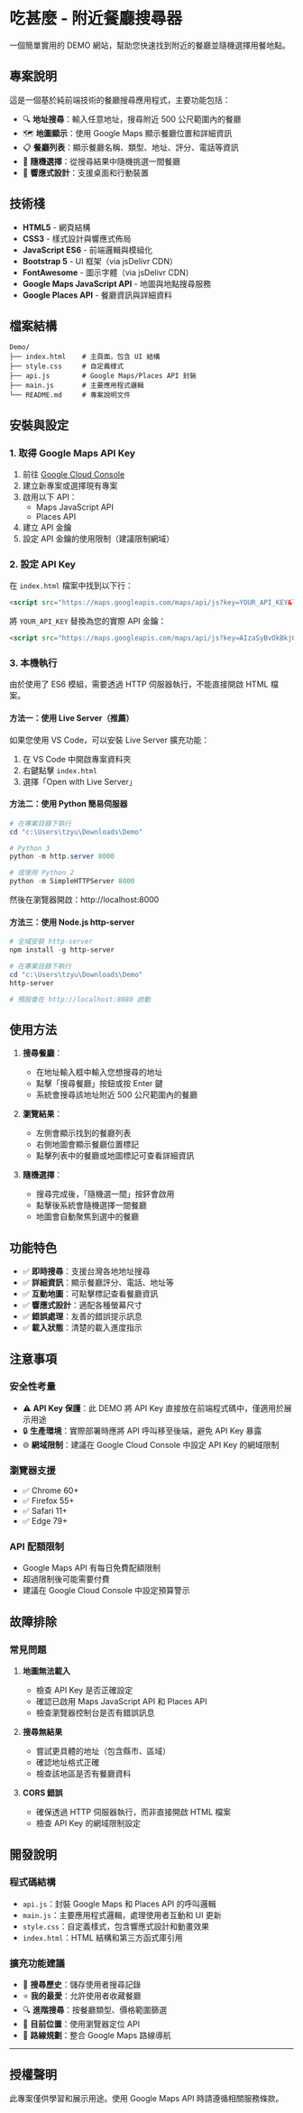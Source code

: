 # 吃甚麼 - 附近餐廳搜尋器

一個簡單實用的 DEMO 網站，幫助您快速找到附近的餐廳並隨機選擇用餐地點。

## 專案說明

這是一個基於純前端技術的餐廳搜尋應用程式，主要功能包括：

- 🔍 **地址搜尋**：輸入任意地址，搜尋附近 500 公尺範圍內的餐廳
- 🗺️ **地圖顯示**：使用 Google Maps 顯示餐廳位置和詳細資訊
- 📋 **餐廳列表**：顯示餐廳名稱、類型、地址、評分、電話等資訊
- 🎲 **隨機選擇**：從搜尋結果中隨機挑選一間餐廳
- 📱 **響應式設計**：支援桌面和行動裝置

## 技術棧

- **HTML5** - 網頁結構
- **CSS3** - 樣式設計與響應式佈局
- **JavaScript ES6** - 前端邏輯與模組化
- **Bootstrap 5** - UI 框架（via jsDelivr CDN）
- **FontAwesome** - 圖示字體（via jsDelivr CDN）
- **Google Maps JavaScript API** - 地圖與地點搜尋服務
- **Google Places API** - 餐廳資訊與詳細資料

## 檔案結構

```
Demo/
├── index.html    # 主頁面，包含 UI 結構
├── style.css     # 自定義樣式
├── api.js        # Google Maps/Places API 封裝
├── main.js       # 主要應用程式邏輯
└── README.md     # 專案說明文件
```

## 安裝與設定

### 1. 取得 Google Maps API Key

1. 前往 [Google Cloud Console](https://console.cloud.google.com/)
2. 建立新專案或選擇現有專案
3. 啟用以下 API：
   - Maps JavaScript API
   - Places API
4. 建立 API 金鑰
5. 設定 API 金鑰的使用限制（建議限制網域）

### 2. 設定 API Key

在 `index.html` 檔案中找到以下行：

```html
<script src="https://maps.googleapis.com/maps/api/js?key=YOUR_API_KEY&libraries=places"></script>
```

將 `YOUR_API_KEY` 替換為您的實際 API 金鑰：

```html
<script src="https://maps.googleapis.com/maps/api/js?key=AIzaSyBvOkBkjQnlkj2w3Gv...&libraries=places"></script>
```

### 3. 本機執行

由於使用了 ES6 模組，需要透過 HTTP 伺服器執行，不能直接開啟 HTML 檔案。

#### 方法一：使用 Live Server（推薦）

如果您使用 VS Code，可以安裝 Live Server 擴充功能：

1. 在 VS Code 中開啟專案資料夾
2. 右鍵點擊 `index.html`
3. 選擇「Open with Live Server」

#### 方法二：使用 Python 簡易伺服器

```powershell
# 在專案目錄下執行
cd "c:\Users\tzyu\Downloads\Demo"

# Python 3
python -m http.server 8000

# 或使用 Python 2
python -m SimpleHTTPServer 8000
```

然後在瀏覽器開啟：http://localhost:8000

#### 方法三：使用 Node.js http-server

```powershell
# 全域安裝 http-server
npm install -g http-server

# 在專案目錄下執行
cd "c:\Users\tzyu\Downloads\Demo"
http-server

# 預設會在 http://localhost:8080 啟動
```

## 使用方法

1. **搜尋餐廳**：
   - 在地址輸入框中輸入您想搜尋的地址
   - 點擊「搜尋餐廳」按鈕或按 Enter 鍵
   - 系統會搜尋該地址附近 500 公尺範圍內的餐廳

2. **瀏覽結果**：
   - 左側會顯示找到的餐廳列表
   - 右側地圖會顯示餐廳位置標記
   - 點擊列表中的餐廳或地圖標記可查看詳細資訊

3. **隨機選擇**：
   - 搜尋完成後，「隨機選一間」按鈈會啟用
   - 點擊後系統會隨機選擇一間餐廳
   - 地圖會自動聚焦到選中的餐廳

## 功能特色

- ✅ **即時搜尋**：支援台灣各地地址搜尋
- ✅ **詳細資訊**：顯示餐廳評分、電話、地址等
- ✅ **互動地圖**：可點擊標記查看餐廳資訊
- ✅ **響應式設計**：適配各種螢幕尺寸
- ✅ **錯誤處理**：友善的錯誤提示訊息
- ✅ **載入狀態**：清楚的載入進度指示

## 注意事項

### 安全性考量

- ⚠️ **API Key 保護**：此 DEMO 將 API Key 直接放在前端程式碼中，僅適用於展示用途
- 🔒 **生產環境**：實際部署時應將 API 呼叫移至後端，避免 API Key 暴露
- 🌐 **網域限制**：建議在 Google Cloud Console 中設定 API Key 的網域限制

### 瀏覽器支援

- ✅ Chrome 60+
- ✅ Firefox 55+
- ✅ Safari 11+
- ✅ Edge 79+

### API 配額限制

- Google Maps API 有每日免費配額限制
- 超過限制後可能需要付費
- 建議在 Google Cloud Console 中設定預算警示

## 故障排除

### 常見問題

1. **地圖無法載入**
   - 檢查 API Key 是否正確設定
   - 確認已啟用 Maps JavaScript API 和 Places API
   - 檢查瀏覽器控制台是否有錯誤訊息

2. **搜尋無結果**
   - 嘗試更具體的地址（包含縣市、區域）
   - 確認地址格式正確
   - 檢查該地區是否有餐廳資料

3. **CORS 錯誤**
   - 確保透過 HTTP 伺服器執行，而非直接開啟 HTML 檔案
   - 檢查 API Key 的網域限制設定

## 開發說明

### 程式碼結構

- `api.js`：封裝 Google Maps 和 Places API 的呼叫邏輯
- `main.js`：主要應用程式邏輯，處理使用者互動和 UI 更新
- `style.css`：自定義樣式，包含響應式設計和動畫效果
- `index.html`：HTML 結構和第三方函式庫引用

### 擴充功能建議

- 🔄 **搜尋歷史**：儲存使用者搜尋記錄
- ⭐ **我的最愛**：允許使用者收藏餐廳
- 🔍 **進階搜尋**：按餐廳類型、價格範圍篩選
- 📍 **目前位置**：使用瀏覽器定位 API
- 🚶 **路線規劃**：整合 Google Maps 路線導航

---

## 授權聲明

此專案僅供學習和展示用途。使用 Google Maps API 時請遵循相關服務條款。
